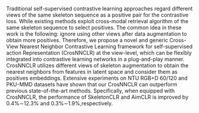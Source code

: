 Traditional self-supervised contrastive learning approaches regard different views of the same skeleton sequence as a positive pair for the contrastive loss. While existing methods exploit cross-modal retrieval
algorithm of the same skeleton sequence to select positives. The common idea in these work is the following: ignore using other views after data augmentation to obtain more positives. Therefore, we propose a
novel and generic Cross-View Nearest Neighbor Contrastive Learning framework for self-supervised action Representation (CrosNNCLR) at the view-level, which can be flexibly integrated into contrastive learning
networks in a plug-and-play manner. CrosNNCLR utilizes different views of skeleton augmentation to obtain the nearest neighbors from features in latent space and consider them as positives embeddings. Extensive experiments on NTU RGB+D 60/120 and PKU-MMD datasets have shown that our CrosNNCLR can outperform previous state-of-the-art methods. Specifically, when equipped with CrosNNCLR, the performance of SkeletonCLR and AimCLR is improved by 0.4%∼12.3% and 0.3%∼1.9%,respectively.
